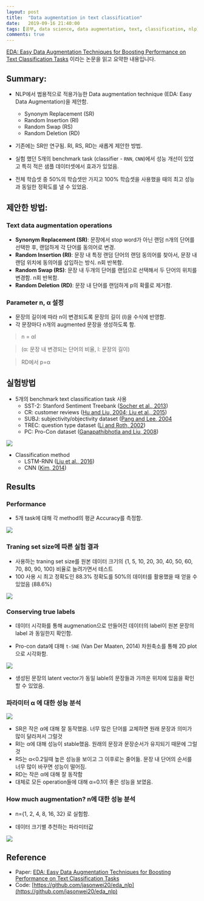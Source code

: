 ```yaml
---
layout: post
title:  "Data augmentation in text classification"
date:   2019-09-16 21:40:00
tags: [공부, data science, data augmentation, text, classification, nlp]
comments: true
---
```


[EDA: Easy Data Augmentation Techniques for Boosting Performance on
Text Classification Tasks](https://arxiv.org/pdf/1901.11196v1.pdf) 이라는 논문을 읽고 요약한 내용입니다.

## Summary:

- NLP에서 범용적으로 적용가능한 Data augmentation technique (EDA: Easy Data Augmentation)을 제안함.
    - Synonym Replacement (SR)
    - Random Insertion (RI)
    - Random Swap (RS)
    - Random Deletion (RD)

- 기존에는 SR만 연구됨. RI, RS, RD는 새롭게 제안한 방법.
- 실험 했던 5개의 benchmark task (classifier - `RNN`, `CNN`)에서 성능 개선이 있었고 특히 적은 샘플 데이터셋에서 효과가 있었음.
- 전체 학습셋 중 50%의 학습셋만 가지고 100% 학습셋을 사용했을 때의 최고 성능과 동일한 정확도를 낼 수 있었음.

## 제안한 방법:

### Text data augmentation operations
- **Synonym Replacement (SR)**: 문장에서 stop word가 아닌 랜덤 n개의 단어를 선택한 후, 랜덤하게 각 단어를 동의어로 변경.
- **Random Insertion (RI)**: 문장 내 특정 랜덤 단어의 랜덤 동의어를 찾아서, 문장 내 랜덤 위치에 동의어를 삽입하는 방식. n회 반복함.
- **Random Swap (RS)**: 문장 내 두개의 단어를 랜덤으로 선택해서 두 단어의 위치를 변경함. n회 반복함.
- **Random Deletion (RD)**: 문장 내 단어를 랜덤하게 p의 확률로 제거함.

### Parameter n, α 설정
- 문장의 길이에 따라 n이 변경되도록 문장의 길이 (l)을 수식에 반영함.
- 각 문장마다 n개의 augmented 문장을 생성하도록 함.

> n = αl 

> (α: 문장 내 변경되는 단어의 비율, l: 문장의 길이)

> RD에서 p=α

## 실험방법

- 5개의 benchmark text classification task 사용
    - SST-2: Stanford Sentiment Treebank ([Socher et al., 2013](https://github.com/AcademiaSinicaNLPLab/sentiment_dataset))
    - CR: customer reviews ([Hu and Liu, 2004; Liu et al., 2015](https://www.cs.uic.edu/~liub/FBS/sentiment-analysis.html))
    - SUBJ: subjectivity/objectivity dataset ([Pang and Lee, 2004](http://www.cs.cornell.edu/people/pabo/movie-review-data/)
    - TREC: question type dataset ([Li and Roth, 2002](https://cogcomp.seas.upenn.edu/Data/QA/QC/))
    - PC: Pro-Con dataset ([Ganapathibhotla and Liu, 2008](https://www.cs.uic.edu/~liub/FBS/sentiment-analysis.html#datasets))

![](https://user-images.githubusercontent.com/16538186/64959311-d715c680-d8cb-11e9-8d29-a02b0a91f3b9.png)

- Classification method
    - LSTM-RNN ([Liu et al., 2016](https://arxiv.org/pdf/1605.05101.pdf))
    - CNN ([Kim, 2014](https://www.aclweb.org/anthology/D14-1181))

## Results

### Performance

- 5개 task에 대해 각 method의 평균 Accuracy를 측정함.

![](https://user-images.githubusercontent.com/16538186/64959312-d715c680-d8cb-11e9-9186-265a0fe8fa33.png)

### Traning set size에 따른 실험 결과

- 사용하는 traning set size를 원본 데이터 크기의 {1, 5, 10, 20, 30, 40, 50, 60, 70, 80, 90, 100} 비율로 늘려가면서 테스트
- 100 사용 시 최고 정확도인 88.3% 정확도를 50%의 데이터를 활용했을 때 얻을 수 있었음 (88.6%)

![](https://user-images.githubusercontent.com/16538186/64959313-d715c680-d8cb-11e9-9ef1-91e0805ad41e.png)

### Conserving true labels

- 데이터 시각화를 통해 augmenation으로 만들어진 데이터의 label이 원본 문장의 label 과 동일한지 확인함.

- Pro-con data에 대해 `t-SNE` (Van Der Maaten, 2014) 차원축소를 통해 2D plot으로 시각화함.

![](https://user-images.githubusercontent.com/16538186/64959314-d715c680-d8cb-11e9-8025-82e2cb901285.png)

- 생성된 문장의 latent vector가 동일 lable의 문장들과 가까운 위치에 있음을 확인할 수 있었음.

### 파라미터 α 에 대한 성능 분석

![](https://user-images.githubusercontent.com/16538186/64959316-d7ae5d00-d8cb-11e9-9177-acca412d1ca9.png)

- SR은 작은 α에 대해 잘 동작했음. 너무 많은 단어를 교체하면 원래 문장과 의미가 많이 달라져서 그럴것
- RI는 α에 대해 성능이 stable했음. 원래의 문장과 문장순서가 유지되기 때문에 그럴것
- RS는 α<0.2일때 높은 성능을 보이고 그 이후로는 줄어듦. 문장 내 단어의 순서를 너무 많이 바꾸면 성능이 떨어짐.
- RD는 작은 α에 대해 잘 동작함
- 대체로 모든 operation들에 대해 α=0.1이 좋은 성능을 보였음.

### How much augmentation? n에 대한 성능 분석

- n={1, 2, 4, 8, 16, 32} 로 실험함. 

- 데이터 크기별 추천하는 파라미터값

![](https://user-images.githubusercontent.com/16538186/64959310-d67d3000-d8cb-11e9-8f36-ff609370328a.png)

## Reference
- Paper: [EDA: Easy Data Augmentation Techniques for Boosting Performance on
Text Classification Tasks](https://arxiv.org/pdf/1901.11196v1.pdf)
- Code: [https://github.com/jasonwei20/eda_nlp](https://github.com/jasonwei20/eda_nlp)
